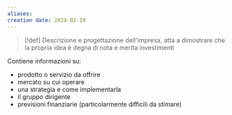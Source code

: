 ```yaml
---
aliases: 
creation date: 2024-02-19
---
```


> [!def]
> Descrizione e progettazione dell'impresa, atta a dimostrare che la propria idea è degna di nota e merita investimenti

Contiene informazioni su:
- prodotto o servizio da offrire
- mercato su cui operare
- una strategia e come implementarla
- il gruppo dirigente
- previsioni finanziarie (particolarmente difficili da stimare)

